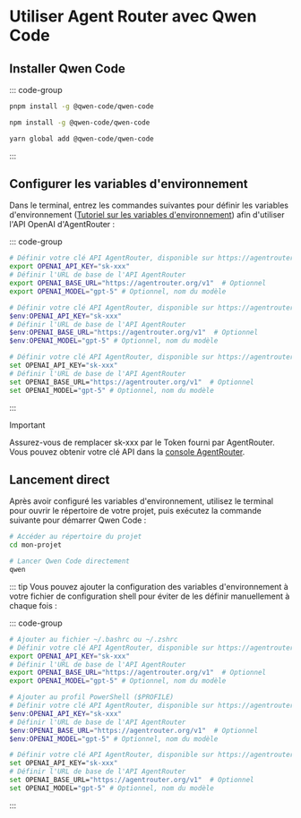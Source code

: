 # Utiliser Agent Router avec Qwen Code


## Installer Qwen Code 

::: code-group

```bash [pnpm]
pnpm install -g @qwen-code/qwen-code
```

```bash [npm]
npm install -g @qwen-code/qwen-code
```

```bash [yarn]
yarn global add @qwen-code/qwen-code
```

:::
## Configurer les variables d'environnement

Dans le terminal, entrez les commandes suivantes pour définir les variables d'environnement ([Tutoriel sur les variables d'environnement](https://www.java.com/zh-CN/download/help/path.html)) afin d'utiliser l'API OpenAI d'AgentRouter :

::: code-group

```bash [Linux/macOS]
# Définir votre clé API AgentRouter, disponible sur https://agentrouter.org/console/token
export OPENAI_API_KEY="sk-xxx"
# Définir l'URL de base de l'API AgentRouter
export OPENAI_BASE_URL="https://agentrouter.org/v1"  # Optionnel
export OPENAI_MODEL="gpt-5" # Optionnel, nom du modèle
```

```powershell [Windows PowerShell]
# Définir votre clé API AgentRouter, disponible sur https://agentrouter.org/console/token
$env:OPENAI_API_KEY="sk-xxx"
# Définir l'URL de base de l'API AgentRouter
$env:OPENAI_BASE_URL="https://agentrouter.org/v1"  # Optionnel
$env:OPENAI_MODEL="gpt-5" # Optionnel, nom du modèle
```

```bash [Windows CMD]
# Définir votre clé API AgentRouter, disponible sur https://agentrouter.org/console/token
set OPENAI_API_KEY="sk-xxx"
# Définir l'URL de base de l'API AgentRouter
set OPENAI_BASE_URL="https://agentrouter.org/v1"  # Optionnel
set OPENAI_MODEL="gpt-5" # Optionnel, nom du modèle
```

:::

> [!IMPORTANT]
> Assurez-vous de remplacer sk-xxx par le Token fourni par AgentRouter. Vous pouvez obtenir votre clé API dans la [console AgentRouter](https://agentrouter.org/console/token).


## Lancement direct

Après avoir configuré les variables d'environnement, utilisez le terminal pour ouvrir le répertoire de votre projet, puis exécutez la commande suivante pour démarrer Qwen Code :

```bash
# Accéder au répertoire du projet
cd mon-projet

# Lancer Qwen Code directement
qwen
```
::: tip
Vous pouvez ajouter la configuration des variables d'environnement à votre fichier de configuration shell pour éviter de les définir manuellement à chaque fois :

::: code-group

```bash [Linux/macOS]
# Ajouter au fichier ~/.bashrc ou ~/.zshrc
# Définir votre clé API AgentRouter, disponible sur https://agentrouter.org/console/token
export OPENAI_API_KEY="sk-xxx"
# Définir l'URL de base de l'API AgentRouter
export OPENAI_BASE_URL="https://agentrouter.org/v1"  # Optionnel
export OPENAI_MODEL="gpt-5" # Optionnel, nom du modèle
```

```powershell [Windows PowerShell]
# Ajouter au profil PowerShell ($PROFILE)
# Définir votre clé API AgentRouter, disponible sur https://agentrouter.org/console/token
$env:OPENAI_API_KEY="sk-xxx"
# Définir l'URL de base de l'API AgentRouter
$env:OPENAI_BASE_URL="https://agentrouter.org/v1"  # Optionnel
$env:OPENAI_MODEL="gpt-5" # Optionnel, nom du modèle
```

```bash [Windows CMD]
# Définir votre clé API AgentRouter, disponible sur https://agentrouter.org/console/token
set OPENAI_API_KEY="sk-xxx"
# Définir l'URL de base de l'API AgentRouter
set OPENAI_BASE_URL="https://agentrouter.org/v1"  # Optionnel
set OPENAI_MODEL="gpt-5" # Optionnel, nom du modèle
```

:::
